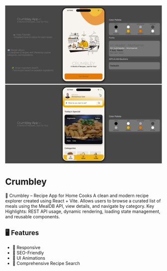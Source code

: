 ![Crumbley](https://github.com/timk-dev/Crumbley/blob/main/Screenshot_19-4-2025_194029_crumbley.vercel.app.jpeg?raw=true)
![Crumbley](https://github.com/timk-dev/Crumbley/blob/main/Screenshot_19-4-2025_194317_crumbley.vercel.app.jpeg?raw=true)
# Crumbley

🥘 Crumbley – Recipe App for Home Cooks
A clean and modern recipe explorer created using React + Vite. Allows users to browse a curated list of meals using the MealDB API, view details, and navigate by category.
Key Highlights: REST API usage, dynamic rendering, loading state management, and reusable components.

## :desktop_computer: Features
  * :electric_plug: Responsive
  * :electric_plug: SEO-Friendly
  * :electric_plug: UI Animations
  * :electric_plug: Comprehensive Recipe Search
